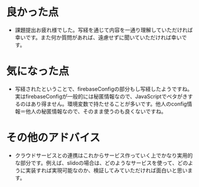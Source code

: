 # 良かった点
- 課題提出お疲れ様でした。写経を通じて内容を一通り理解していただければ幸いです。また何か質問があれば、遠慮せずに聞いていただければ幸いです。

# 気になった点
- 写経されたということで、firebaseConfigの部分もし写経したようですね。実はfirebaseConfigが一般的には秘匿情報なので、JavaScriptでベタがきするのはあり得ません。環境変数で持たせることが多いです。他人のconfig情報＝他人の秘匿情報なので、そのまま使うのも良くないですね。

# その他のアドバイス
- クラウドサービスとの連携はこれからサービス作っていく上でかなり実用的な部分です。例えば、slidoの場合は、どのようなサービスを使って、どのように実装すれば実現可能なのか、検証してみていただければ面白いと思います。
